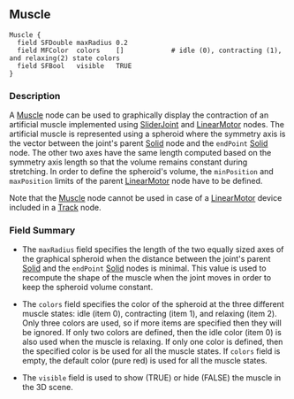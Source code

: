 ## Muscle

```
Muscle {
  field SFDouble maxRadius 0.2
  field MFColor  colors    []            # idle (0), contracting (1), and relaxing(2) state colors
  field SFBool   visible   TRUE
}
```

### Description

A [Muscle](#muscle) node can be used to graphically display the contraction of an artificial muscle implemented using [SliderJoint](sliderjoint.md) and [LinearMotor](linearmotor.md) nodes.
The artificial muscle is represented using a spheroid where the symmetry axis is the vector between the joint's parent [Solid](solid.md) node and the `endPoint` [Solid](solid.md) node.
The other two axes have the same length computed based on the symmetry axis length so that the volume remains constant during stretching.
In order to define the spheroid's volume, the `minPosition` and `maxPosition` limits of the parent [LinearMotor](linearmotor.md) node have to be defined.

Note that the [Muscle](#muscle) node cannot be used in case of a [LinearMotor](linearmotor.md) device included in a [Track](track.md) node.

### Field Summary

- The `maxRadius` field specifies the length of the two equally sized axes of the graphical spheroid when the distance between the joint's parent [Solid](solid.md) and the `endPoint` [Solid](solid.md) nodes is minimal.
This value is used to recompute the shape of the muscle when the joint moves in order to keep the spheroid volume constant.

- The `colors` field specifies the color of the spheroid at the three different muscle states: idle (item 0), contracting (item 1), and relaxing (item 2).
Only three colors are used, so if more items are specified then they will be ignored.
If only two colors are defined, then the idle color (item 0) is also used when the muscle is relaxing.
If only one color is defined, then the specified color is be used for all the muscle states.
If `colors` field is empty, the default color (pure red) is used for all the muscle states.

- The `visible` field is used to show (TRUE) or hide (FALSE) the muscle in the 3D scene.
